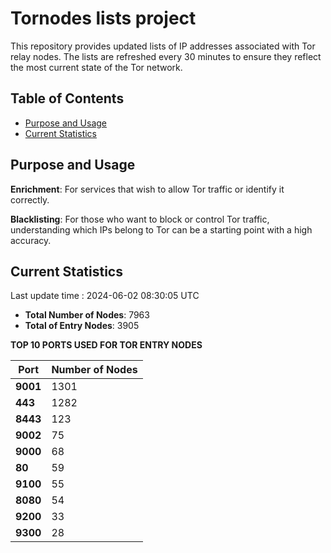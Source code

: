 # Tornodes lists project

This repository provides updated lists of IP addresses associated with Tor relay nodes. The lists are refreshed every 30 minutes to ensure they reflect the most current state of the Tor network.

## Table of Contents

- [Purpose and Usage](#purpose-and-usage)
- [Current Statistics](#current-statistics)


## Purpose and Usage

**Enrichment**: For services that wish to allow Tor traffic or identify it correctly.

**Blacklisting**: For those who want to block or control Tor traffic, understanding which IPs belong to Tor can be a starting point with a high accuracy.

## Current Statistics

Last update time : 2024-06-02 08:30:05 UTC

- **Total Number of Nodes**: 7963
- **Total of Entry Nodes**: 3905

**TOP 10 PORTS USED FOR TOR ENTRY NODES**

| **Port** | **Number of Nodes** |
|------|-----------------|
| **9001**   | 1301  |
| **443**   | 1282  |
| **8443**   | 123  |
| **9002**   | 75  |
| **9000**   | 68  |
| **80**   | 59  |
| **9100**   | 55  |
| **8080**   | 54  |
| **9200**   | 33  |
| **9300**   | 28  |

